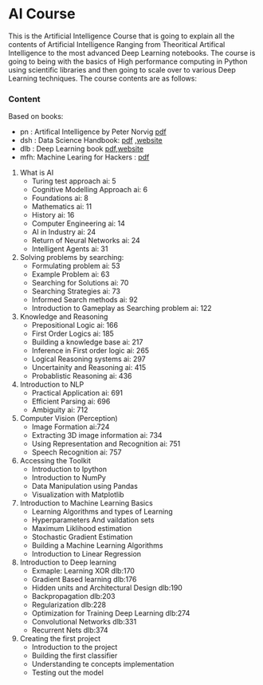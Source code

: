 # AI Course
This is the Artificial Intelligence Course that is going to explain all the contents of Artificial Intelligence Ranging from Theoritical Artifical Intelligence to the most advanced Deep Learning notebooks. The course is going to being with the basics of High performance computing in Python using scientific libraries and then going to scale over to various Deep Learning techniques. The course contents are as follows:

###  Content
Based on books:
* pn  : Artifical Intelligence by Peter Norvig [pdf](https://www.cin.ufpe.br/~tfl2/artificial-intelligence-modern-approach.9780131038059.25368.pdf)
* dsh : Data Science Handbook: [pdf](https://tanthiamhuat.files.wordpress.com/2018/04/pythondatasciencehandbook.pdf) ,[website](https://jakevdp.github.io/PythonDataScienceHandbook/)
* dlb : Deep Learning book [pdf](http://faculty.neu.edu.cn/yury/AAI/Textbook/DeepLearningBook.pdf),[website](https://www.deeplearningbook.org/)
* mfh: Machine Learing for Hackers : [pdf](https://doc.lagout.org/science/Artificial%20Intelligence/Machine%20learning/Machine%20Learning%20for%20Hackers_%20Case%20Studies%20and%20Algorithms%20to%20Get%20You%20Started%20%5BConway%20%26%20White%202012-02-25%5D.pdf)
 
1. What is AI
    - Turing test approach                      ai: 5
    - Cognitive Modelling Approach              ai: 6
    - Foundations                               ai: 8
    - Mathematics                               ai: 11
    - History                                   ai: 16
    - Computer Engineering                      ai: 14
    - AI in Industry                            ai: 24
    - Return of Neural Networks                 ai: 24
    - Intelligent Agents                        ai: 31
2. Solving problems by searching:
    - Formulating problem                       ai: 53
    - Example Problem                           ai: 63
    - Searching for Solutions                   ai: 70
    - Searching Strategies                      ai: 73
    - Informed Search methods                   ai: 92
    - Introduction to Gameplay as Searching problem ai: 122
3. Knowledge and Reasoning
    - Prepositional Logic                       ai: 166
    - First Order Logics                        ai: 185
    - Building a knowledge base                 ai: 217
    - Inference in First order logic            ai: 265
    - Logical Reasoning systems                 ai: 297
    - Uncertainity and Reasoning                ai: 415
    - Probablistic Reasoning                    ai: 436
4. Introduction to NLP
    - Practical Application                     ai: 691
    - Efficient Parsing                         ai: 696
    - Ambiguity                                 ai: 712
5. Computer Vision (Perception)
    - Image Formation                           ai:724
    - Extracting 3D image information           ai: 734
    - Using Representation and Recognition      ai: 751
    - Speech Recognition                        ai: 757
6. Accessing the Toolkit
    - Introduction to Ipython
    - Introduction to NumPy
    - Data Manipulation using Pandas
    - Visualization with Matplotlib
7. Introduction to Machine Learning Basics
    - Learning Algorithms and types of Learning
    - Hyperparameters And vaildation sets
    - Maximum Liklihood estimation
    - Stochastic Gradient Estimation
    - Building a Machine Learning Algorithms
    - Introduction to Linear Regression
8. Introduction to Deep learning 
    - Exmaple: Learning XOR                     dlb:170
    - Gradient Based learning                   dlb:176
    - Hidden units and Architectural Design     dlb:190
    - Backpropagation                           dlb:203
    - Regularization                            dlb:228
    - Optimization for Training Deep Learning   dlb:274
    - Convolutional Networks                    dlb:331
    - Recurrent Nets                            dlb:374
9. Creating the first project
    - Introduction to the project
    - Building the first classifier
    - Understanding te concepts implementation
    - Testing out the model

